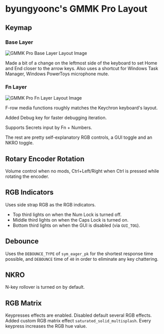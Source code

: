 byungyoonc's GMMK Pro Layout
============================

## Keymap

### Base Layer
![GMMK Pro Base Layer Layout Image](https://i.imgur.com/VvEL08Q.png)

Made a bit of a change on the leftmost side of the keyboard to set Home and End closer to the arrow keys. Also uses a shortcut for Windows Task Manager, Windows PowerToys microphone mute.

### Fn Layer
![GMMK Pro Fn Layer Layout Image](https://i.imgur.com/uQy2gSh.png)

F-row media functions roughly matches the Keychron keyboard's layout.

Added Debug key for faster debugging iteration.

Supports Secrets input by Fn + Numbers.

The rest are pretty self-explanatory RGB controls, a GUI toggle and an NKRO toggle.

## Rotary Encoder Rotation
Volume control when no mods, Ctrl+Left/Right when Ctrl is pressed while rotating the encoder.

## RGB Indicators
Uses side strap RGB as the RGB indicators. 
- Top third lights on when the Num Lock is turned off.
- Middle third lights on when the Caps Lock is turned on.
- Bottom third lights on when the GUI is disabled (via `GUI_TOG`).

## Debounce
Uses the `DEBOUNCE_TYPE` of `sym_eager_pk` for the shortest response time possible, and `DEBOUNCE` time of `40` in order to eliminate any key chattering.

## NKRO
N-key rollover is turned on by default.

## RGB Matrix
Keypresses effects are enabled.
Disabled default several RGB effects.
Added custom RGB matrix effect `saturated_solid_multisplash`.
Every keypress increases the RGB hue value.
